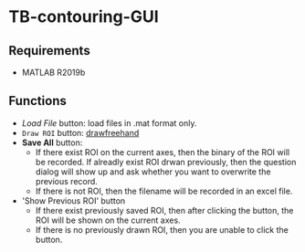 # TB-contouring-GUI

## Requirements
- MATLAB R2019b

## Functions
- *Load File* button: load files in .mat format only.
- `Draw ROI` button: [drawfreehand](https://www.mathworks.com/help/images/ref/drawfreehand.html)
- **Save All** button:
  -  If there exist ROI on the current axes, then the binary of the ROI will be recorded. If alreadly exist ROI drwan previously, then the question dialog will show up and ask whether you want to overwrite the previous record.
  -  If there is not ROI, then the filename will be recorded in an excel file.
- 'Show Previous ROI' button
  - If there exist previously saved ROI, then after clicking the button, the ROI will be shown on the current axes.
  - If there is no previously drawn ROI, then you are unable to click the button.
